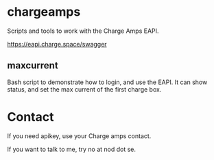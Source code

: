 # chargeamps

Scripts and tools to work with the Charge Amps EAPI.

https://eapi.charge.space/swagger

## maxcurrent

Bash script to demonstrate how to login, and use the EAPI.
It can show status, and set the max current of the first
charge box.

# Contact

If you need apikey, use your Charge amps contact.

If you want to talk to me, try no at nod dot se.